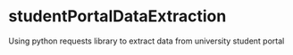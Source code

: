 # studentPortalDataExtraction
Using python requests library to extract data from university student portal
